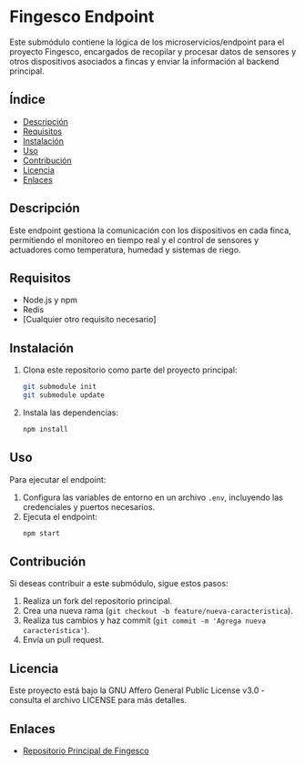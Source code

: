 # Fingesco Endpoint

Este submódulo contiene la lógica de los microservicios/endpoint para el proyecto Fingesco, encargados de recopilar y procesar datos de sensores y otros dispositivos asociados a fincas y enviar la información al backend principal.

## Índice
- [Descripción](#descripción)
- [Requisitos](#requisitos)
- [Instalación](#instalación)
- [Uso](#uso)
- [Contribución](#contribución)
- [Licencia](#licencia)
- [Enlaces](#enlaces)

## Descripción
Este endpoint gestiona la comunicación con los dispositivos en cada finca, permitiendo el monitoreo en tiempo real y el control de sensores y actuadores como temperatura, humedad y sistemas de riego.

## Requisitos
- Node.js y npm
- Redis
- [Cualquier otro requisito necesario]

## Instalación

1. Clona este repositorio como parte del proyecto principal:
    ```bash
    git submodule init
    git submodule update
    ```

2. Instala las dependencias:
    ```bash
    npm install
    ```

## Uso
Para ejecutar el endpoint:
1. Configura las variables de entorno en un archivo `.env`, incluyendo las credenciales y puertos necesarios.
2. Ejecuta el endpoint:
    ```bash
    npm start
    ```

## Contribución

Si deseas contribuir a este submódulo, sigue estos pasos:

1. Realiza un fork del repositorio principal.
2. Crea una nueva rama (`git checkout -b feature/nueva-caracteristica`).
3. Realiza tus cambios y haz commit (`git commit -m 'Agrega nueva característica'`).
4. Envía un pull request.

## Licencia

Este proyecto está bajo la GNU Affero General Public License v3.0 - consulta el archivo LICENSE para más detalles.

## Enlaces
- [Repositorio Principal de Fingesco](https://github.com/AlfonsoJPH/fingesco)
